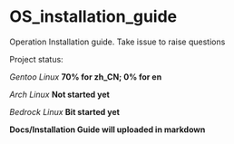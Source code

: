 # OS_installation_guide
Operation Installation guide. Take issue to raise questions


Project status:


*Gentoo Linux*  **70% for zh_CN; 0% for en**


*Arch Linux*    **Not started yet**


*Bedrock Linux* **Bit started yet**




**Docs/Installation Guide will uploaded in markdown**

